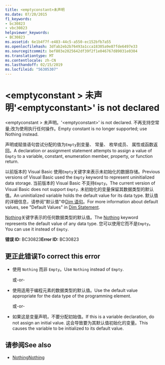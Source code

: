 ```yaml
---
title: <emptyconstant>未声明
ms.date: 07/20/2015
f1_keywords:
- bc30823
- vbc30823
helpviewer_keywords:
- BC30823
ms.assetid: 6e1b4f7f-e483-44c5-a550-ec152bfb7a55
ms.openlocfilehash: 3dfab2eb2b76493a1cca18305a9e87fde6497e33
ms.sourcegitcommit: bef803e2025642df39f2f1e046767d89031e0304
ms.translationtype: MT
ms.contentlocale: zh-CN
ms.lasthandoff: 02/15/2019
ms.locfileid: "56305307"
---
```

# <a name="emptyconstant-is-not-declared"></a><span data-ttu-id="dfb9f-102">\<emptyconstant > 未声明</span><span class="sxs-lookup"><span data-stu-id="dfb9f-102">'\<emptyconstant>' is not declared</span></span>
<span data-ttu-id="dfb9f-103">\<emptyconstant > 未声明。</span><span class="sxs-lookup"><span data-stu-id="dfb9f-103">'\<emptyconstant>' is not declared.</span></span> <span data-ttu-id="dfb9f-104">不再支持空常量;改为使用执行任何操作。</span><span class="sxs-lookup"><span data-stu-id="dfb9f-104">Empty constant is no longer supported; use Nothing instead.</span></span>  
  
 <span data-ttu-id="dfb9f-105">声明或赋值语句尝试分配的值为`Empty`到变量、 常量、 枚举成员、 属性或函数返回。</span><span class="sxs-lookup"><span data-stu-id="dfb9f-105">A declaration or assignment statement attempts to assign a value of `Empty` to a variable, constant, enumeration member, property, or function return.</span></span>  
  
 <span data-ttu-id="dfb9f-106">以前版本的 Visual Basic 使用`Empty`关键字来表示未初始化的数据存储。</span><span class="sxs-lookup"><span data-stu-id="dfb9f-106">Previous versions of Visual Basic used the `Empty` keyword to represent uninitialized data storage.</span></span> <span data-ttu-id="dfb9f-107">当前版本的 Visual Basic 不支持`Empty`。</span><span class="sxs-lookup"><span data-stu-id="dfb9f-107">The current version of Visual Basic does not support `Empty`.</span></span> <span data-ttu-id="dfb9f-108">未初始化的变量保留其数据类型的默认值。</span><span class="sxs-lookup"><span data-stu-id="dfb9f-108">An uninitialized variable holds the default value for its data type.</span></span> <span data-ttu-id="dfb9f-109">默认值的详细信息，请参阅"默认值"中[Dim 语句](../../visual-basic/language-reference/statements/dim-statement.md)。</span><span class="sxs-lookup"><span data-stu-id="dfb9f-109">For more information about default values, see "Default Values" in [Dim Statement](../../visual-basic/language-reference/statements/dim-statement.md).</span></span>  
  
 <span data-ttu-id="dfb9f-110">[Nothing](../../visual-basic/language-reference/nothing.md)关键字表示的任何数据类型的默认值。</span><span class="sxs-lookup"><span data-stu-id="dfb9f-110">The [Nothing](../../visual-basic/language-reference/nothing.md) keyword represents the default value of any data type.</span></span> <span data-ttu-id="dfb9f-111">您可以使用它而不是`Empty`。</span><span class="sxs-lookup"><span data-stu-id="dfb9f-111">You can use it instead of `Empty`.</span></span>  
  
 <span data-ttu-id="dfb9f-112">**错误 ID:** BC30823</span><span class="sxs-lookup"><span data-stu-id="dfb9f-112">**Error ID:** BC30823</span></span>  
  
## <a name="to-correct-this-error"></a><span data-ttu-id="dfb9f-113">更正此错误</span><span class="sxs-lookup"><span data-stu-id="dfb9f-113">To correct this error</span></span>  
  
-   <span data-ttu-id="dfb9f-114">使用 `Nothing` 而非 `Empty`。</span><span class="sxs-lookup"><span data-stu-id="dfb9f-114">Use `Nothing` instead of `Empty`.</span></span>  
  
     <span data-ttu-id="dfb9f-115">或</span><span class="sxs-lookup"><span data-stu-id="dfb9f-115">-or-</span></span>  
  
-   <span data-ttu-id="dfb9f-116">使用适用于编程元素的数据类型的默认值。</span><span class="sxs-lookup"><span data-stu-id="dfb9f-116">Use the default value appropriate for the data type of the programming element.</span></span>  
  
     <span data-ttu-id="dfb9f-117">或</span><span class="sxs-lookup"><span data-stu-id="dfb9f-117">-or-</span></span>  
  
-   <span data-ttu-id="dfb9f-118">如果这是变量声明，不要分配初始值。</span><span class="sxs-lookup"><span data-stu-id="dfb9f-118">If this is a variable declaration, do not assign an initial value.</span></span> <span data-ttu-id="dfb9f-119">这会导致要为其默认值初始化的变量。</span><span class="sxs-lookup"><span data-stu-id="dfb9f-119">This causes the variable to be initialized to its default value.</span></span>  
  
## <a name="see-also"></a><span data-ttu-id="dfb9f-120">请参阅</span><span class="sxs-lookup"><span data-stu-id="dfb9f-120">See also</span></span>
- [<span data-ttu-id="dfb9f-121">Nothing</span><span class="sxs-lookup"><span data-stu-id="dfb9f-121">Nothing</span></span>](../../visual-basic/language-reference/nothing.md)
